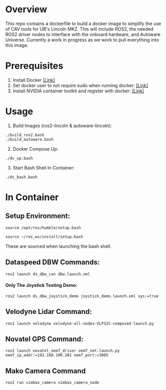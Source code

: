 # Overview
This repo contains a dockerfile to build a docker image to simplify the use of CAV tools for UB's Lincoln MKZ. This will include ROS2, the needed ROS2 driver nodes to interface with the onboard hardware, and Autoware Universe. Currently a work in progress as we work to pull everything into this image.

# Prerequisites
1) Install Docker [[Link]](https://docs.docker.com/engine/install/ubuntu/)
2) Set docker user to not require sudo when running docker: [[Link]](https://docs.docker.com/engine/install/)
3) Install NVIDIA container toolkit and register with docker: [[Link]](https://docs.nvidia.com/datacenter/cloud-native/container-toolkit/latest/install-guide.html)

# Usage
1) Build Images (ros2-lincoln & autoware-lincoln):
```
./build_ros2.bash
./build_autoware.bash
```
2) Docker Compose Up:
```
./dc_up.bash
```
3) Start Bash Shell In Container:
```
./dc_bash.bash
```

# In Container
## Setup Environment:
    source /opt/ros/humble/setup.bash

    source ~/ros_ws/install/setup.bash

 These are sourced when launching the bash shell.

## Dataspeed DBW Commands:
    ros2 launch ds_dbw_can dbw.launch.xml
    
#### Only The Joystick Testing Demo:
```
ros2 launch ds_dbw_joystick_demo joystick_demo.launch.xml sys:=true
```

## Velodyne Lidar Command:
    ros2 launch velodyne velodyne-all-nodes-VLP32C-composed-launch.py

## Novatel GPS Command:
    ros2 launch novatel_oem7_driver oem7_net.launch.py oem7_ip_addr:=192.168.100.201 oem7_port:=3005

## Mako Camera Command
    ros2 run vimbax_camera vimbax_camera_node
